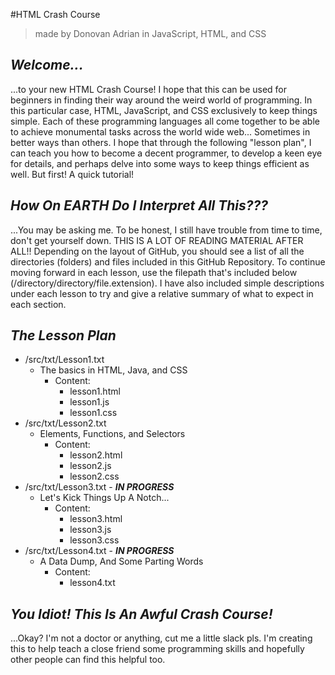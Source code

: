 #HTML Crash Course
> made by Donovan Adrian in JavaScript, HTML, and CSS

## ***Welcome...***
...to your new HTML Crash Course! I hope that this can be 
used for beginners in finding their way around the weird
world of programming. In this particular case, HTML, 
JavaScript, and CSS exclusively to keep things simple. Each
of these programming languages all come together to be 
able to achieve monumental tasks across the world wide web... 
Sometimes in better ways than others. I hope that through the 
following "lesson plan", I can teach you how to become a 
decent programmer, to develop a keen eye for details, and 
perhaps delve into some ways to keep things efficient as well. 
But first! A quick tutorial!

## ***How On EARTH Do I Interpret All This???***
...You may be asking me. To be honest, I still have 
trouble from time to time, don't get yourself down.
THIS IS A LOT OF READING MATERIAL AFTER ALL!! 
Depending on the layout of GitHub, you should see a 
list of all the directories (folders) and files included 
in this GitHub Repository. To continue moving forward in 
each lesson, use the filepath that's included below
(/directory/directory/file.extension). 
I have also included simple descriptions under each lesson 
to try and give a relative summary of what to expect in each 
section.

## ***The Lesson Plan***
- /src/txt/Lesson1.txt
    - The basics in HTML, Java, and CSS
        - Content:
            - lesson1.html
            - lesson1.js
            - lesson1.css
- /src/txt/Lesson2.txt
    - Elements, Functions, and Selectors
        - Content:
            - lesson2.html
            - lesson2.js
            - lesson2.css
- /src/txt/Lesson3.txt - ***IN PROGRESS***
    - Let's Kick Things Up A Notch...
        - Content:
            - lesson3.html
            - lesson3.js
            - lesson3.css
- /src/txt/Lesson4.txt - ***IN PROGRESS***
    - A Data Dump, And Some Parting Words
        - Content:
            - lesson4.txt
    
## ***You Idiot! This Is An Awful Crash Course!***
...Okay? I'm not a doctor or anything, cut me a little 
slack pls. I'm creating this to help teach a close 
friend some programming skills and hopefully other 
people can find this helpful too.
